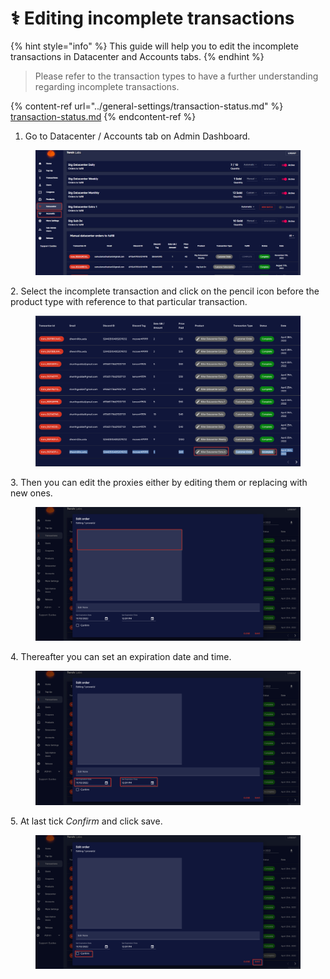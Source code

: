 # ⚕ Editing incomplete transactions

{% hint style="info" %}
This guide will help you to edit the incomplete transactions in Datacenter and Accounts tabs.
{% endhint %}

> Please refer to the transaction types to have a further understanding regarding incomplete transactions.

{% content-ref url="../general-settings/transaction-status.md" %}
[transaction-status.md](../general-settings/transaction-status.md)
{% endcontent-ref %}

1. Go to Datacenter / Accounts tab on Admin Dashboard.

<figure><img src="../.gitbook/assets/1 (5).png" alt=""><figcaption></figcaption></figure>

2\. Select the incomplete transaction and click on the pencil icon before the product type with reference to that particular transaction.

<figure><img src="../.gitbook/assets/4 (1).png" alt=""><figcaption></figcaption></figure>

3\. Then you can edit the proxies either by editing them or replacing with new ones.

<figure><img src="../.gitbook/assets/6 (3).png" alt=""><figcaption></figcaption></figure>

4\. Thereafter you can set an expiration date and time.

<figure><img src="../.gitbook/assets/7 (3).png" alt=""><figcaption></figcaption></figure>

5\. At last tick _Confirm_ and click save.

<figure><img src="../.gitbook/assets/8 (1).png" alt=""><figcaption></figcaption></figure>
